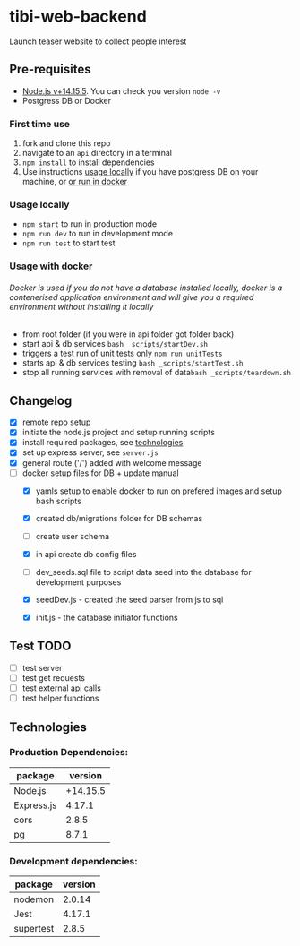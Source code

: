 # tibi-web-backend
Launch teaser website to collect people interest

## Pre-requisites
- [Node.js v+14.15.5](https://nodejs.org/en/).  You can check you version ```node -v```
- Postgress DB or Docker 


### First time use 
1. fork and clone this repo
2. navigate to an ```api``` directory in a terminal
3. ```npm install``` to install dependencies
4. Use instructions [usage locally](#usage-locally) if you have postgress DB on your machine, or [or run in docker](#usage-with-docker)

### Usage locally
+ ```npm start``` to run in production mode
+ ```npm run dev``` to run in development mode
+ ```npm run test``` to start test

### Usage with docker
###### Docker is used if you do not have a database installed locally, docker is a contenerised application environment and will give you a required environment without installing it locally
+ from root folder (if you were in api folder got folder back)
+ start api & db services ```bash _scripts/startDev.sh```
+ triggers a test run of unit tests only `npm run unitTests`
+ starts api & db services testing ```bash _scripts/startTest.sh```
+ stop all running services with removal of data```bash _scripts/teardown.sh```



## Changelog
- [x] remote repo setup 
- [x] initiate the node.js project and setup running scripts
- [x] install required packages, see [technologies](#technologies)
- [x] set up express server, see ```server.js```
- [x] general route ('/') added with welcome message
- [ ] docker setup files for DB + update manual
    - [x] yamls setup to enable docker to run on prefered images and setup bash scripts
    - [x] created db/migrations folder for DB schemas
    - [ ] create user schema
    - [x] in api create db config files 
    - [ ] dev_seeds.sql file to script data seed into the database for development purposes 
    - [x] seedDev.js - created the seed parser from js to sql
    - [x] init.js - the database initiator functions




## Test TODO 
- [ ] test server
- [ ] test get requests
- [ ] test external api calls
- [ ] test helper functions

## Technologies
### Production Dependencies:
| package | version |
|---------|---------|
| Node.js | +14.15.5 |
| Express.js | 4.17.1 |
| cors | 2.8.5 |
| pg | 8.7.1 |


### Development dependencies: 
| package | version |
|---------|---------|
| nodemon | 2.0.14 |
| Jest | 4.17.1 |
| supertest | 2.8.5 |
 
  
  